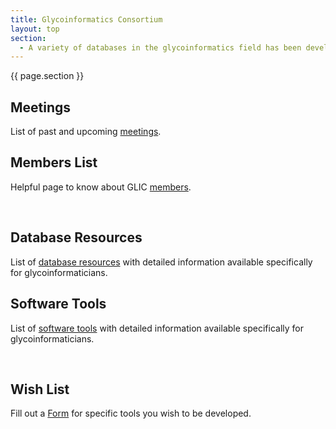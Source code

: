 ```yaml
---
title: Glycoinformatics Consortium
layout: top
section:
  - A variety of databases in the glycoinformatics field has been developed in different countries as a result of glycoscience research projects. However, the usage of these developed databases has grown difficult because of the closure of databases that correspond to the ending of projects. The closure of databases has become an obstacle in glycoscience research. The Glycoinformatics Consortium is found to solve these obstacles and glycoinformaticians to develop databases and tools with a coalition. The purpose of Glycoinformatics Consortium(GLIC) is to provide and maintain a centralized source of software repository for the glycoscientists. In addition, it is aimed to be provided as a communication point for glycoscientists and glycoinformaticians.
---
```


{{ page.section }}

## Meetings  
List of past and upcoming [meetings](meetings).

## Members List  
Helpful page to know about GLIC [members](member).

<br>

## Database Resources  
List of [database resources](database) with detailed information available specifically for glycoinformaticians.

## Software Tools  
List of [software tools](software) with detailed information available specifically for glycoinformaticians.

<br>

## Wish List  
Fill out a [Form](wishList) for specific tools you wish to be developed.

